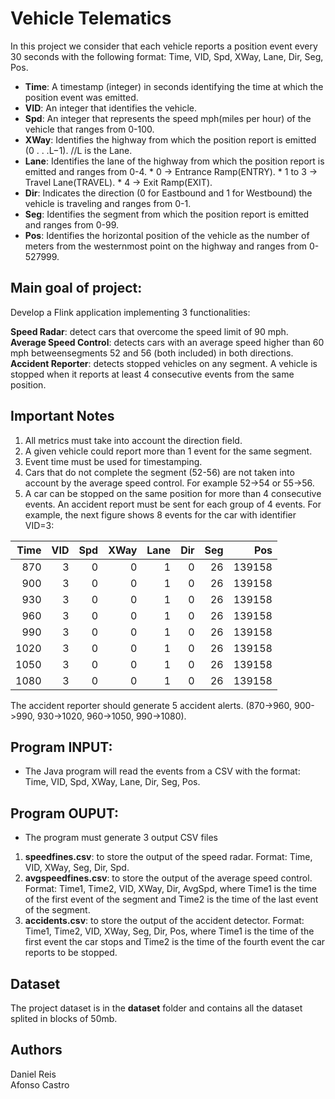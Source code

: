# Vehicle Telematics

In this project we consider that each vehicle reports a position event every 30 seconds with the following format: Time, VID, Spd, XWay, Lane, Dir, Seg, Pos.

* __Time__: A timestamp (integer) in seconds identifying the time at which the position event was emitted.
* __VID__: An integer that identifies the vehicle.
* __Spd__: An integer that represents the speed mph(miles per hour) of the vehicle that ranges from 0-100.
* __XWay__: Identifies the highway from which the position report is emitted (0 . . .L−1). //L is the Lane.
* __Lane__: Identifies the lane of the highway from which the position report is emitted and ranges from 0-4.
        * 0 -> Entrance Ramp(ENTRY).
        * 1 to 3 -> Travel Lane(TRAVEL).
        * 4 -> Exit Ramp(EXIT).
* __Dir__: Indicates the direction (0 for Eastbound and 1 for Westbound) the vehicle is traveling and ranges from 0-1.
* __Seg__: Identifies the segment from which the position report is emitted and ranges from 0-99.
* __Pos__: Identifies the horizontal position of the vehicle as the number of meters from the westernmost point on the highway and ranges from 0-527999.

## Main goal of project:
Develop a Flink application implementing 3 functionalities:

__Speed Radar__: detect cars that overcome the speed limit of 90 mph.
__Average Speed Control__: detects cars with an average speed higher than 60 mph betweensegments 52 and 56 (both included) in both directions.
__Accident Reporter__: detects stopped vehicles on any segment. A vehicle is stopped when it reports at least 4 consecutive events from the same position.

## Important Notes

1. All metrics must take into account the direction field.
2. A given vehicle could report more than 1 event for the same segment.
3. Event time must be used for timestamping.
4. Cars that do not complete the segment (52-56) are not taken into account by the average speed control. For example 52->54  or 55->56. 
5. A car can be stopped on the same position for more than 4 consecutive events. An accident report must be sent for each group of 4 events. 
For example, the next figure shows 8 events for the car with identifier VID=3:


|Time   |VID   |Spd   |XWay   |Lane   |Dir   |Seg   |Pos   |
|------:|-----:|-----:|------:|------:|-----:|-----:|-----:|
|    870|     3|     0|      0|      1|     0|    26|139158|
|    900|     3|     0|      0|      1|     0|    26|139158|
|    930|     3|     0|      0|      1|     0|    26|139158|
|    960|     3|     0|      0|      1|     0|    26|139158|
|    990|     3|     0|      0|      1|     0|    26|139158|
|   1020|     3|     0|      0|      1|     0|    26|139158|
|   1050|     3|     0|      0|      1|     0|    26|139158|
|   1080|     3|     0|      0|      1|     0|    26|139158|
       
The accident reporter should generate 5 accident alerts. (870->960, 900->990, 930->1020, 960->1050, 990->1080).

## Program INPUT:
* The Java program will read the events from a CSV with the format: Time, VID, Spd, XWay, Lane, Dir, Seg, Pos.

## Program OUPUT:
* The program must generate 3 output CSV files
1. __speedfines.csv__: to store the output of the speed radar. Format: Time, VID, XWay, Seg, Dir, Spd.
2. __avgspeedfines.csv__: to store the output of the average speed control. Format: Time1, Time2, VID, XWay, Dir, AvgSpd, where Time1 is the time of the first event of the segment and Time2 is the time of the last event of the segment.
2. __accidents.csv__: to store the output of the accident detector. Format: Time1, Time2, VID, XWay, Seg, Dir, Pos, where Time1 is the time of the first event the car stops and Time2 is the time of the fourth event the car reports to be stopped.
 
 ## Dataset
 The project dataset is in the **dataset** folder and contains all the dataset splited in blocks of 50mb.
 
 ## Authors
 Daniel Reis<br>
 Afonso Castro
 
